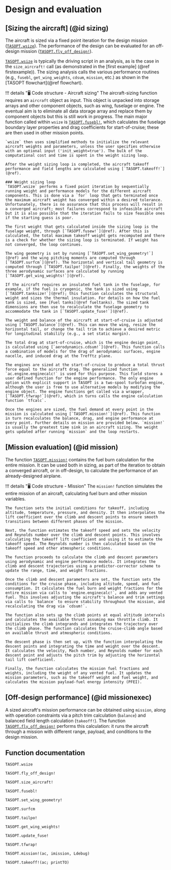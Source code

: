 # Design and evaluation

## [Sizing the aircraft] (@id sizing)

The aircraft is sized via a fixed point iteration for the design mission ([`TASOPT.wsize`](@ref)). The performance of the design can be evaluated for an off-design mission ([`TASOPT.fly_off_design!`](@ref)).

[`TASOPT.wsize`](@ref) is typically the driving script in an analysis, as is the case in the `size_aircraft!` call (as demonstrated in the [first example] (@ref firstexample)). The sizing analysis calls the various performance routines (e.g., `fusebl`, `get_wing_weights`, `cdsum`, `mission`, etc.) as shown in the [TASOPT flowchart](@ref flowchart).

!!! details "🖥️ Code structure - Aircraft sizing" 
    The aircraft-sizing function requires an `aircraft` object as input. This object is unpacked into storage arrays and other component objects, such as wing, fuselage or engine. The eventual aim is to eliminate all data storage array and replace them by component objects but this is still work in progress. The main major function called within `wsize` is [`TASOPT.fusebl!`](@ref), which calculates the fuselage boundary layer properties and drag coefficients for start-of-cruise; these are then used in other mission points. 

    `wsize` then uses simplified methods to initialize the relevant aircraft weights and parameters, unless the user specifies otherwise with an optional input ('init_weight=true'). The bulk of the computational cost and time is spent in the weight sizing loop.

    After the weight sizing loop is completed, the aircraft takeoff performance and field lengths are calculated using [`TASOPT.takeoff!`](@ref).

    ### Weight sizing loop
    `TASOPT.wsize` performs a fixed point iteration by sequentially running weight and performance models for the different aircraft components. This is done via a `for` loop that gets terminated once the maximum aircraft weight has converged within a desired tolerance. Unfortunately, there is no assurance that this process will result in a converged aircraft; most failures correspond to infeasible aircraft but it is also possible that the iteration fails to size feasible ones if the starting guess is poor.

    The first weight that gets calculated inside the sizing loop is the fuselage weight, through [`TASOPT.fusew!`](@ref). After this is calculated, the total maximum takeoff weight gets recomputed and there is a check for whether the sizing loop is terminated. If weight has not converged, the loop continues.

    The wing geometry is set by running [`TASOPT.set_wing_geometry!`](@ref) and the wing pitching moments are computed through [`TASOPT.surfcm`](@ref). The horizontal and vertical tail geometry is computed through [`TASOPT.tailpo!`](@ref). Finally, the weights of the three aerodynamic surfaces are calculated by running [`TASOPT.get_wing_weights!`](@ref).

    If the aircraft requires an insulated fuel tank in the fuselage, for example, if the fuel is cryogenic, the tank is sized using [`TASOPT.tanksize!`](@ref); this function calculates the structural weight and sizes the thermal insulation. For details on how the fuel tank is sized, see [Fuel tanks](@ref fueltanks). The sized tank dimensions are then use to recalculate the fuselage geometry to accommodate the tank in [`TASOPT.update_fuse!`](@ref). 

    The weight and balance of the aircraft at start-of-cruise is adjusted using [`TASOPT.balance`](@ref). This can move the wing, resize the horizontal tail, or change the tail trim to achieve a desired metric for longitudinal stability (e.g., a set static margin).  

    The total drag at start-of-cruise, which is the engine design point, is calculated using [`aerodynamics.cdsum!`](@ref). This function calls a combination of models for the drag of aerodynamic surfaces, engine nacelle, and induced drag at the Trefftz plane. 

    The engines are sized at the start-of-cruise to produce a total thrust force equal to the aircraft drag. The generalized function `ac.engine.enginecalc!` is used for this purpose. This field stores a user defined function for the engine performance. The only engine option with explicit support in TASOPT is a two-spool turbofan engine, although the user is free to use alternative models by modifying the engine object. The engine functions get called via a wrapper, [`TASOPT.tfwrap!`](@ref), which in turns calls the engine calculation function `tfcalc`.

    Once the engines are sized, the fuel demand at every point in the mission is calculated using [`TASOPT.mission!`](@ref). This function in turn recalculates the balance, drag, and engine performance at every point. Further details on mission are provided below. `mission!` is usually the greatest time sink in an aircraft sizing. The weight gets updated after running `mission` and the loop restarts.

## [Mission evaluation] (@id mission)
The function [`TASOPT.mission!`](@ref) contains the fuel burn calculation for the entire mission. It can be used both in sizing, as part of the iteration to obtain a converged aircraft, or in off-design, to calculate the performance of an already-designed airplane. 

!!! details "🖥️ Code structure - Mission" 
    The `mission!` function simulates the entire mission of an aircraft, calculating fuel burn and other mission variables. 

    The function sets the initial conditions for takeoff, including altitude, temperature, pressure, and density. It then interpolates the lift coefficient over the climb and descent points to ensure smooth transitions between different phases of the mission. 

    Next, the function estimates the takeoff speed and sets the velocity and Reynolds number over the climb and descent points. This involves calculating the takeoff lift coefficient and using it to estimate the takeoff speed. The Reynolds number is then calculated based on the takeoff speed and other atmospheric conditions.

    The function proceeds to calculate the climb and descent parameters using aerodynamic and engine performance models. It integrates the climb and descent trajectories using a predictor-corrector scheme to update the range, time, and weight fractions. 

    Once the climb and descent parameters are set, the function sets the conditions for the cruise phase, including altitude, speed, and fuel consumption. It calculates the fuel burn and weight fractions for the entire mission via calls to `engine.enginecalc!`, and adds any vented fuel. This involves adjusting the aircraft's balance and trim settings via calls to `balance` to ensure stability throughout the mission, and recalculating the drag via `cdsum!`.

    The function also sets up the climb points at equal altitude intervals and calculates the available thrust assuming max throttle climb. It initializes the climb integrands and integrates the trajectory over the climb phase. The function calculates the cruise-climb angle based on available thrust and atmospheric conditions.

    The descent phase is then set up, with the function interpolating the descent points and integrating the time and weight over the descent. It calculates the velocity, Mach number, and Reynolds number for each descent point and adjusts the pitch trim by adjusting the horizontal tail lift coefficient.

    Finally, the function calculates the mission fuel fractions and weights, including the weight of any vented fuel. It updates the mission parameters, such as the takeoff weight and fuel weight, and calculates the mission payload-fuel energy intensity (PFEI).

## [Off-design performance] (@id missionexec)
A sized aircraft's mission performance can be obtained using `mission`, along with operation constraints via a pitch trim calculation (`balance`) and balanced field length calculation (`takeoff!`). The function [`TASOPT.fly_off_design!`](@ref) performs this calculation: it runs the aircraft through a mission with different range, payload, and conditions to the design mission.

## Function documentation
```@docs
TASOPT.wsize

TASOPT.fly_off_design!

TASOPT.size_aircraft!

TASOPT.fusebl!

TASOPT.set_wing_geometry!

TASOPT.surfcm

TASOPT.tailpo!

TASOPT.get_wing_weights!

TASOPT.update_fuse!

TASOPT.tfwrap!

TASOPT.mission!(ac, imission, Ldebug)

TASOPT.takeoff!(ac; printTO)

```

